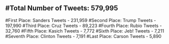 #Total Number of Tweets: 579,995 
---
#First Place: Sanders Tweets - 231,959
#Second Place: Trump Tweets - 197,990
#Third Place: Cruz Tweets - 89,223
#Fourth Place: Rubio Tweets - 32,760
#Fifth Place: Kasich Tweets - 7,772
#Sixth Place: Jeb! Tweets - 7,211
#Seventh Place: Clinton Tweets - 7,191
#Last Place: Carson Tweets - 5,890
